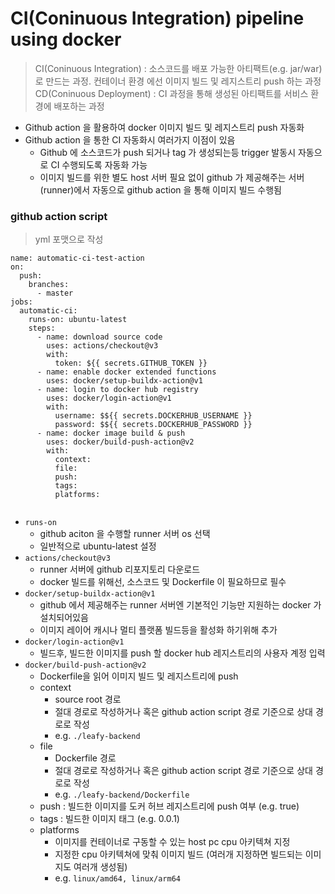 # CI(Coninuous Integration) pipeline using docker
> CI(Coninuous Integration) : 소스코드를 배포 가능한 아티팩트(e.g. jar/war) 로 만드는 과정. 컨테이너 환경 에선 이미지 빌드 및 레지스트리 push 하는 과정
> CD(Coninuous Deployment) : CI 과정을 통해 생성된 아티팩트를 서비스 환경에 배포하는 과정

* Github action 을 활용하여 docker 이미지 빌드 및 레지스트리 push 자동화
* Github action 을 통한 CI 자동화시 여러가지 이점이 있음
    * Github 에 소스코드가 push 되거나 tag 가 생성되는등 trigger 발동시 자동으로 CI 수행되도록 자동화 가능
    * 이미지 빌드를 위한 별도 host 서버 필요 없이 github 가 제공해주는 서버(runner)에서 자동으로 github action 을 통해 이미지 빌드 수행됨

### github action script
> yml 포맷으로 작성

```
name: automatic-ci-test-action 
on:
  push:
    branches:
      - master
jobs:
  automatic-ci:
    runs-on: ubuntu-latest
    steps:
      - name: download source code
        uses: actions/checkout@v3
        with:
          token: ${{ secrets.GITHUB_TOKEN }}
      - name: enable docker extended functions
        uses: docker/setup-buildx-action@v1
      - name: login to docker hub registry
        uses: docker/login-action@v1
        with:
          username: $${{ secrets.DOCKERHUB_USERNAME }}
          password: $${{ secrets.DOCKERHUB_PASSWORD }}
      - name: docker image build & push
        uses: docker/build-push-action@v2
        with:
          context: 
          file:
          push:
          tags:
          platforms:
        
```

* `runs-on`
  * github aciton 을 수행할 runner 서버 os 선택
  * 일반적으로 ubuntu-latest 설정
* `actions/checkout@v3`
  * runner 서버에 github 리포지토리 다운로드
  * docker 빌드를 위해선, 소스코드 및 Dockerfile 이 필요하므로 필수
* `docker/setup-buildx-action@v1`
  * github 에서 제공해주는 runner 서버엔 기본적인 기능만 지원하는 docker 가 설치되어있음
  * 이미지 레이어 캐시나 멀티 플랫폼 빌드등을 활성화 하기위해 추가
* `docker/login-action@v1`
  * 빌드후, 빌드한 이미지를 push 할 docker hub 레지스트리의 사용자 계정 입력
* `docker/build-push-action@v2`
  * Dockerfile을 읽어 이미지 빌드 및 레지스트리에 push
  * context
    * source root 경로
    * 절대 경로로 작성하거나 혹은 github action script 경로 기준으로 상대 경로로 작성
    * e.g. `./leafy-backend`
  * file
    * Dockerfile 경로
    * 절대 경로로 작성하거나 혹은 github action script 경로 기준으로 상대 경로로 작성
    * e.g. `./leafy-backend/Dockerfile`
  * push : 빌드한 이미지를 도커 허브 레지스트리에 push 여부 (e.g. true)
  * tags : 빌드한 이미지 태그 (e.g. 0.0.1)
  * platforms
    * 이미지를 컨테이너로 구동할 수 있는 host pc cpu 아키텍쳐 지정
    * 지정한 cpu 아키텍쳐에 맞춰 이미지 빌드 (여러개 지정하면 빌드되는 이미지도 여러개 생성됨)
    * e.g. `linux/amd64, linux/arm64`
